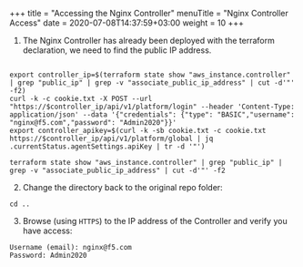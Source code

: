 +++
title = "Accessing the Nginx Controller"
menuTitle = "Nginx Controller Access"
date = 2020-07-08T14:37:59+03:00
weight = 10
+++

1. The Nginx Controller has already been deployed with the terraform declaration, we need to find the public IP address.

```

export controller_ip=$(terraform state show "aws_instance.controller" | grep "public_ip" | grep -v "associate_public_ip_address" | cut -d'"' -f2)
curl -k -c cookie.txt -X POST --url "https://$controller_ip/api/v1/platform/login" --header 'Content-Type: application/json' --data '{"credentials": {"type": "BASIC","username": "nginx@f5.com","password": "Admin2020"}}'
export controller_apikey=$(curl -k -sb cookie.txt -c cookie.txt https://$controller_ip/api/v1/platform/global | jq .currentStatus.agentSettings.apiKey | tr -d '"')

terraform state show "aws_instance.controller" | grep "public_ip" | grep -v "associate_public_ip_address" | cut -d'"' -f2
```

2. Change the directory back to the original repo folder:
```
cd ..
```

3. Browse (using `HTTPS`) to the IP address of the Controller and verify you have access:

```
Username (email): nginx@f5.com
Password: Admin2020
```